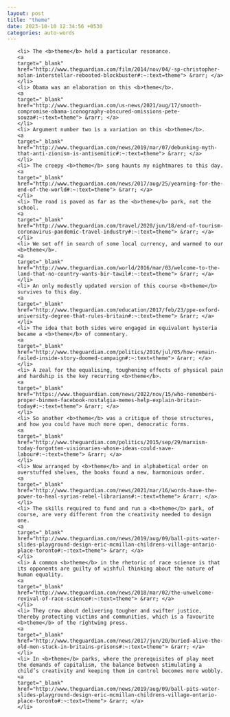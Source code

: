 ```yaml
---
layout: post
title: "theme"
date: 2023-10-10 12:34:56 +0530
categories: auto-words
---
```

<ol>

    <li> The <b>theme</b> held a particular resonance.
    <a 
    target="_blank" 
    href="http://www.theguardian.com/film/2014/nov/04/-sp-christopher-nolan-interstellar-rebooted-blockbuster#:~:text=theme"> &rarr; </a>
    </li>
    <li> Obama was an elaboration on this <b>theme</b>.
    <a 
    target="_blank" 
    href="http://www.theguardian.com/us-news/2021/aug/17/smooth-compromise-obama-iconography-obscured-omissions-pete-souza#:~:text=theme"> &rarr; </a>
    </li>
    <li> Argument number two is a variation on this <b>theme</b>.
    <a 
    target="_blank" 
    href="http://www.theguardian.com/news/2019/mar/07/debunking-myth-that-anti-zionism-is-antisemitic#:~:text=theme"> &rarr; </a>
    </li>
    <li> The creepy <b>theme</b> song haunts my nightmares to this day.
    <a 
    target="_blank" 
    href="http://www.theguardian.com/news/2017/aug/25/yearning-for-the-end-of-the-world#:~:text=theme"> &rarr; </a>
    </li>
    <li> The road is paved as far as the <b>theme</b> park, not the school.
    <a 
    target="_blank" 
    href="http://www.theguardian.com/travel/2020/jun/18/end-of-tourism-coronavirus-pandemic-travel-industry#:~:text=theme"> &rarr; </a>
    </li>
    <li> We set off in search of some local currency, and warmed to our <b>theme</b>.
    <a 
    target="_blank" 
    href="http://www.theguardian.com/world/2016/mar/03/welcome-to-the-land-that-no-country-wants-bir-tawil#:~:text=theme"> &rarr; </a>
    </li>
    <li> An only modestly updated version of this course <b>theme</b> survives to this day.
    <a 
    target="_blank" 
    href="http://www.theguardian.com/education/2017/feb/23/ppe-oxford-university-degree-that-rules-britain#:~:text=theme"> &rarr; </a>
    </li>
    <li> The idea that both sides were engaged in equivalent hysteria became a <b>theme</b> of commentary.
    <a 
    target="_blank" 
    href="http://www.theguardian.com/politics/2016/jul/05/how-remain-failed-inside-story-doomed-campaign#:~:text=theme"> &rarr; </a>
    </li>
    <li> A zeal for the equalising, toughening effects of physical pain and hardship is the key recurring <b>theme</b>.
    <a 
    target="_blank" 
    href="https://www.theguardian.com/news/2022/nov/15/who-remembers-proper-binmen-facebook-nostalgia-memes-help-explain-britain-today#:~:text=theme"> &rarr; </a>
    </li>
    <li> So another <b>theme</b> was a critique of those structures, and how you could have much more open, democratic forms.
    <a 
    target="_blank" 
    href="http://www.theguardian.com/politics/2015/sep/29/marxism-today-forgotten-visionaries-whose-ideas-could-save-labour#:~:text=theme"> &rarr; </a>
    </li>
    <li> Now arranged by <b>theme</b> and in alphabetical order on overstuffed shelves, the books found a new, harmonious order.
    <a 
    target="_blank" 
    href="http://www.theguardian.com/news/2021/mar/16/words-have-the-power-to-heal-syrias-rebel-librarians#:~:text=theme"> &rarr; </a>
    </li>
    <li> The skills required to fund and run a <b>theme</b> park, of course, are very different from the creativity needed to design one.
    <a 
    target="_blank" 
    href="http://www.theguardian.com/news/2019/aug/09/ball-pits-water-slides-playground-design-eric-mcmillan-childrens-village-ontario-place-toronto#:~:text=theme"> &rarr; </a>
    </li>
    <li> A common <b>theme</b> in the rhetoric of race science is that its opponents are guilty of wishful thinking about the nature of human equality.
    <a 
    target="_blank" 
    href="http://www.theguardian.com/news/2018/mar/02/the-unwelcome-revival-of-race-science#:~:text=theme"> &rarr; </a>
    </li>
    <li> They crow about delivering tougher and swifter justice, thereby protecting victims and communities, which is a favourite <b>theme</b> of the rightwing press.
    <a 
    target="_blank" 
    href="http://www.theguardian.com/news/2017/jun/20/buried-alive-the-old-men-stuck-in-britains-prisons#:~:text=theme"> &rarr; </a>
    </li>
    <li> In <b>theme</b> parks, where the prerequisites of play meet the demands of capitalism, the balance between stimulating a child’s creativity and keeping them in control becomes more wobbly.
    <a 
    target="_blank" 
    href="http://www.theguardian.com/news/2019/aug/09/ball-pits-water-slides-playground-design-eric-mcmillan-childrens-village-ontario-place-toronto#:~:text=theme"> &rarr; </a>
    </li>